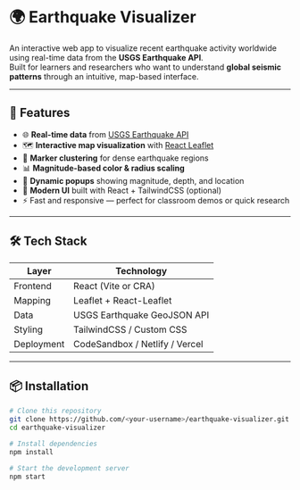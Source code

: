 # 🌍 Earthquake Visualizer

An interactive web app to visualize recent earthquake activity worldwide using real-time data from the **USGS Earthquake API**.  
Built for learners and researchers who want to understand **global seismic patterns** through an intuitive, map-based interface.

---

## 🚀 Features

- 🌐 **Real-time data** from [USGS Earthquake API](https://earthquake.usgs.gov/earthquakes/feed/v1.0/summary/all_day.geojson)
- 🗺️ **Interactive map visualization** with [React Leaflet](https://react-leaflet.js.org/)
- 🧩 **Marker clustering** for dense earthquake regions
- 📊 **Magnitude-based color & radius scaling**
- 🧭 **Dynamic popups** showing magnitude, depth, and location
- 🎨 **Modern UI** built with React + TailwindCSS (optional)
- ⚡ Fast and responsive — perfect for classroom demos or quick research

---

## 🛠️ Tech Stack

| Layer | Technology |
|--------|-------------|
| Frontend | React (Vite or CRA) |
| Mapping | Leaflet + React-Leaflet |
| Data | USGS Earthquake GeoJSON API |
| Styling | TailwindCSS / Custom CSS |
| Deployment | CodeSandbox / Netlify / Vercel |

---

## 📦 Installation

```bash
# Clone this repository
git clone https://github.com/<your-username>/earthquake-visualizer.git
cd earthquake-visualizer

# Install dependencies
npm install

# Start the development server
npm start
